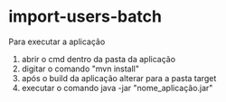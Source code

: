 import-users-batch
========================

Para executar a aplicação
1. abrir o cmd dentro da pasta da aplicação
2. digitar o comando "mvn install"
3. após o build da aplicação alterar para a pasta target 
4. executar o comando java -jar "nome_aplicação.jar"
